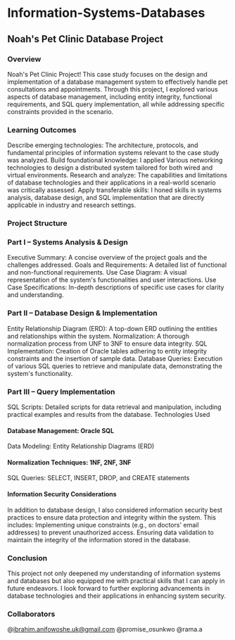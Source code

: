 # Information-Systems-Databases
## Noah's Pet Clinic Database Project
### Overview
Noah's Pet Clinic Project! This case study focuses on the design and implementation of a database management system to effectively handle pet consultations and appointments. Through this project, I explored various aspects of database management, including entity integrity, functional requirements, and SQL query implementation, all while addressing specific constraints provided in the scenario.

### Learning Outcomes
Describe emerging technologies: The architecture, protocols, and fundamental principles of information systems relevant to the case study was analyzed.
Build foundational knowledge: I applied Various networking technologies to design a distributed system tailored for both wired and virtual environments.
Research and analyze: The capabilities and limitations of database technologies and their applications in a real-world scenario was critically assessed.
Apply transferable skills: I honed skills in systems analysis, database design, and SQL implementation that are directly applicable in industry and research settings.

### Project Structure
### Part I – Systems Analysis & Design
Executive Summary: A concise overview of the project goals and the challenges addressed.
Goals and Requirements: A detailed list of functional and non-functional requirements.
Use Case Diagram: A visual representation of the system's functionalities and user interactions.
Use Case Specifications: In-depth descriptions of specific use cases for clarity and understanding.

### Part II – Database Design & Implementation
Entity Relationship Diagram (ERD): A top-down ERD outlining the entities and relationships within the system.
Normalization: A thorough normalization process from UNF to 3NF to ensure data integrity.
SQL Implementation: Creation of Oracle tables adhering to entity integrity constraints and the insertion of sample data.
Database Queries: Execution of various SQL queries to retrieve and manipulate data, demonstrating the system's functionality.

### Part III – Query Implementation
SQL Scripts: Detailed scripts for data retrieval and manipulation, including practical examples and results from the database.
Technologies Used
#### Database Management: Oracle SQL
Data Modeling: Entity Relationship Diagrams (ERD)
#### Normalization Techniques: 1NF, 2NF, 3NF
SQL Queries: SELECT, INSERT, DROP, and CREATE statements
#### Information Security Considerations
In addition to database design, I also considered information security best practices to ensure data protection and integrity within the system. This includes:
Implementing unique constraints (e.g., on doctors' email addresses) to prevent unauthorized access.
Ensuring data validation to maintain the integrity of the information stored in the database.

### Conclusion
This project not only deepened my understanding of information systems and databases but also equipped me with practical skills that I can apply in future endeavors. I look forward to further exploring advancements in database technologies and their applications in enhancing system security.

### Collaborators
@ibrahim.anifowoshe.uk@gmail.com
@promise_osunkwo
@rama.a
